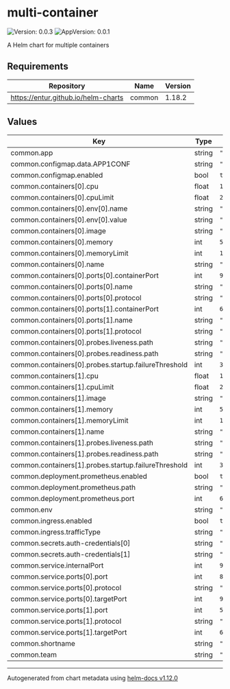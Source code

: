 # multi-container

![Version: 0.0.3](https://img.shields.io/badge/Version-0.0.3-informational?style=flat-square) ![AppVersion: 0.0.1](https://img.shields.io/badge/AppVersion-0.0.1-informational?style=flat-square)

A Helm chart for multiple containers

## Requirements

| Repository                          | Name   | Version |
| ----------------------------------- | ------ | ------- |
| https://entur.github.io/helm-charts | common | 1.18.2  |

## Values

| Key                                                  | Type   | Default                         | Description |
| ---------------------------------------------------- | ------ | ------------------------------- | ----------- |
| common.app                                           | string | `"multi-container"`             |             |
| common.configmap.data.APP1CONF                       | string | `"yes"`                         |             |
| common.configmap.enabled                             | bool   | `true`                          |             |
| common.containers[0].cpu                             | float  | `1.1`                           |             |
| common.containers[0].cpuLimit                        | float  | `2`                             |             |
| common.containers[0].env[0].name                     | string | `"APP1"`                        |             |
| common.containers[0].env[0].value                    | string | `"something"`                   |             |
| common.containers[0].image                           | string | `"<+artifacts.primary.image>"`  |
| common.containers[0].memory                          | int    | `512`                           |             |
| common.containers[0].memoryLimit                     | int    | `1024`                          |             |
| common.containers[0].name                            | string | `"multi"`                       |             |
| common.containers[0].ports[0].containerPort          | int    | `9000`                          |             |
| common.containers[0].ports[0].name                   | string | `"http"`                        |             |
| common.containers[0].ports[0].protocol               | string | `"TCP"`                         |             |
| common.containers[0].ports[1].containerPort          | int    | `6001`                          |             |
| common.containers[0].ports[1].name                   | string | `"adm"`                         |             |
| common.containers[0].ports[1].protocol               | string | `"TCP"`                         |             |
| common.containers[0].probes.liveness.path            | string | `"/actuator/health/liveness"`   |             |
| common.containers[0].probes.readiness.path           | string | `"/actuator/health/readiness"`  |             |
| common.containers[0].probes.startup.failureThreshold | int    | `300`                           |             |
| common.containers[1].cpu                             | float  | `1.1`                           |             |
| common.containers[1].cpuLimit                        | float  | `2`                             |             |
| common.containers[1].image                           | string | `"yay"`                         |             |
| common.containers[1].memory                          | int    | `512`                           |             |
| common.containers[1].memoryLimit                     | int    | `1024`                          |             |
| common.containers[1].name                            | string | `"other"`                       |             |
| common.containers[1].probes.liveness.path            | string | `"/actuator/health/liveness"`   |             |
| common.containers[1].probes.readiness.path           | string | `"/actuator/health/readiness"`  |             |
| common.containers[1].probes.startup.failureThreshold | int    | `300`                           |             |
| common.deployment.prometheus.enabled                 | bool   | `true`                          |             |
| common.deployment.prometheus.path                    | string | `"/prom"`                       |             |
| common.deployment.prometheus.port                    | int    | `666`                           |             |
| common.env                                           | string | `"dev"`                         |             |
| common.ingress.enabled                               | bool   | `true`                          |             |
| common.ingress.trafficType                           | string | `"public"`                      |             |
| common.secrets.auth-credentials[0]                   | string | `"MNG_AUTH0_INT_CLIENT_ID"`     |             |
| common.secrets.auth-credentials[1]                   | string | `"MNG_AUTH0_INT_CLIENT_SECRET"` |             |
| common.service.internalPort                          | int    | `9000`                          |             |
| common.service.ports[0].port                         | int    | `80`                            |             |
| common.service.ports[0].protocol                     | string | `"TCP"`                         |             |
| common.service.ports[0].targetPort                   | int    | `9000`                          |             |
| common.service.ports[1].port                         | int    | `5001`                          |             |
| common.service.ports[1].protocol                     | string | `"TCP"`                         |             |
| common.service.ports[1].targetPort                   | int    | `6001`                          |             |
| common.shortname                                     | string | `"multcont"`                    |             |
| common.team                                          | string | `"example"`                     |             |

---

Autogenerated from chart metadata using [helm-docs v1.12.0](https://github.com/norwoodj/helm-docs/releases/v1.12.0)

